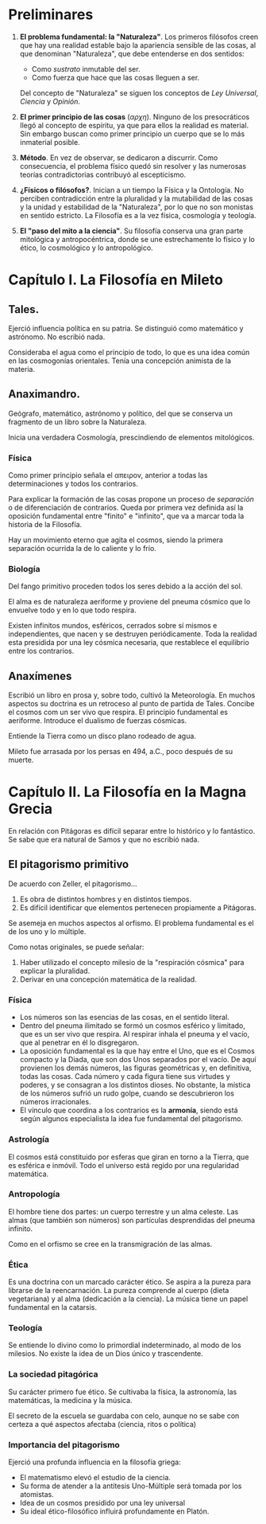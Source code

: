 # Preliminares

1. **El problema fundamental: la "Naturaleza"**. Los primeros filósofos creen que hay una realidad estable bajo la apariencia sensible de las cosas, al que denominan "Naturaleza", que debe entenderse en dos sentidos:
	- Como *sustrato* inmutable del ser.
	- Como fuerza que hace que las cosas lleguen a ser.
	
	Del concepto de "Naturaleza" se siguen los conceptos de *Ley Universal*, *Ciencia* y *Opinión*.

2. **El primer principio de las cosas** (*αρχη*). Ninguno de los presocráticos llegó al concepto de espíritu, ya que para ellos la realidad es material. Sin embargo buscan como primer principio un cuerpo que se lo más inmaterial posible.
3. **Método**. En vez de observar, se dedicaron a discurrir. Como consecuencia, el problema físico quedó sin resolver y las numerosas teorías contradictorias contribuyó al escepticismo.
4. **¿Físicos o filósofos?**. Inician a un tiempo la Física y la Ontología. No perciben contradicción entre la pluralidad y la mutabilidad de las cosas y la unidad y estabilidad de la "Naturaleza", por lo que no son monistas en sentido estricto. La Filosofía es a la vez física, cosmología y teología.
5. **El "paso del mito a la ciencia"**. Su filosofía conserva una gran parte mitológica y antropocéntrica, donde se une estrechamente lo físico y lo ético, lo cosmológico y lo antropológico.

# Capítulo I. La Filosofía en Mileto

## Tales.

Ejerció influencia política en su patria. Se distinguió como matemático y astrónomo. No escribió nada.

Consideraba el agua como el principio de todo, lo que es una idea común en las cosmogonías orientales. Tenía una concepción animista de la materia.

## Anaximandro. 
Geógrafo, matemático, astrónomo y político, del que se conserva un fragmento de un libro sobre la Naturaleza.

Inicia una verdadera Cosmología, prescindiendo de elementos mitológicos.

### Física
Como primer principio señala el απειρον, anterior a todas las determinaciones y todos los contrarios.

Para explicar la formación de las cosas propone un proceso de *separación* o de diferenciación de contrarios. Queda por primera vez definida así la oposición fundamental entre "finito" e "infinito", que va a marcar toda la historia de la Filosofía.

Hay un movimiento eterno que agita el cosmos, siendo la primera separación ocurrida la de lo caliente y lo frío.

### Biología
Del fango primitivo proceden todos los seres debido a la acción del sol.

El alma es de naturaleza aeriforme y proviene del pneuma cósmico que lo envuelve todo y en lo que todo respira.

Existen infinitos mundos, esféricos, cerrados sobre sí mismos e independientes, que nacen y se destruyen periódicamente. Toda la realidad esta presidida por una ley cósmica necesaria, que restablece el equilibrio entre los contrarios.

## Anaxímenes

Escribió un libro en prosa y, sobre todo, cultivó la Meteorología. En muchos aspectos su doctrina es un retroceso al punto de partida de Tales. Concibe el cosmos com un ser vivo que respira. El principio fundamental es aeriforme. Introduce el dualismo de fuerzas cósmicas.

Entiende la Tierra como un disco plano rodeado de agua.

Mileto fue arrasada por los persas en 494, a.C., poco después de su muerte.

# Capítulo II. La Filosofía en la Magna Grecia

En relación con Pitágoras es difícil separar entre lo histórico y lo fantástico. Se sabe que era natural de Samos y que no escribió nada.

## El pitagorismo primitivo

De acuerdo con Zeller, el pitagorismo...
1. Es obra de distintos hombres y en distintos tiempos.
2. Es difícil identificar que elementos pertenecen propiamente a Pitágoras.

Se asemeja en muchos aspectos al orfismo. El problema fundamental es el de los uno y lo múltiple.

Como notas originales, se puede señalar:
1. Haber utilizado el concepto milesio de la "respiración cósmica" para explicar la pluralidad.
2. Derivar en una concepción matemática de la realidad.

### Física
- Los números son las esencias de las cosas, en el sentido literal.
- Dentro del pneuma ilimitado se formó un cosmos esférico y limitado, que es un ser vivo que respira. Al respirar inhala el pneuma y el vacío, que al penetrar en él lo disgregaron.
- La oposición fundamental es la que hay entre el Uno, que es el Cosmos compacto y la Diada, que son dos Unos separados por el vacío. De aquí provienen los demás números, las figuras geométricas y, en definitiva, todas las cosas. Cada número y cada figura tiene sus virtudes y poderes, y se consagran a los distintos dioses. No obstante, la mística de los números sufrió un rudo golpe, cuando se descubrieron los números irracionales.
- El vínculo que coordina a los contrarios es la **armonía**, siendo está según algunos especialista la idea fue fundamental del pitagorismo.

### Astrología

El cosmos está constituido por esferas que giran en torno a la Tierra, que es esférica e inmóvil. Todo el universo está regido por una regularidad matemática.

### Antropología

El hombre tiene dos partes: un cuerpo terrestre y un alma celeste. Las almas (que también son números) son partículas desprendidas del pneuma infinito.

Como en el orfismo se cree en la transmigración de las almas.

### Ética
Es una doctrina con un marcado carácter ético. Se aspira a la pureza para librarse de la reencarnación. La pureza comprende al cuerpo (dieta vegetariana) y al alma (dedicación a la ciencia). La música tiene un papel fundamental en la catarsis.

### Teología

Se entiende lo divino como lo primordial indeterminado, al modo de los milesios. No existe la idea de un Dios único y trascendente. 

### La sociedad pitagórica

Su carácter primero fue ético. Se cultivaba la física, la astronomía, las matemáticas, la medicina y la música.

El secreto de la escuela se guardaba con celo, aunque no se sabe con certeza a qué aspectos afectaba (ciencia, ritos o política)

### Importancia del pitagorismo

Ejerció una profunda influencia en la filosofía griega:
- El matematismo elevó el estudio de la ciencia.
- Su forma de atender a la antítesis Uno-Múltiple será tomada por los atomistas.
- Idea de un cosmos presidido por una ley universal
- Su ideal ético-filosófico influirá profundamente en Platón.